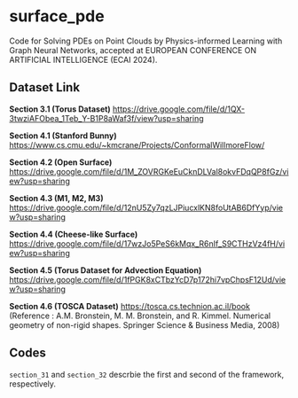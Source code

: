 # surface_pde

Code for Solving PDEs on Point Clouds by Physics-informed Learning with Graph Neural Networks, accepted at EUROPEAN CONFERENCE ON ARTIFICIAL INTELLIGENCE (ECAI 2024).

## Dataset Link

**Section 3.1 (Torus Dataset)**
https://drive.google.com/file/d/1QX-3twziAFObea_1Teb_Y-B1P8aWaf3f/view?usp=sharing

**Section 4.1 (Stanford Bunny)**
https://www.cs.cmu.edu/~kmcrane/Projects/ConformalWillmoreFlow/

**Section 4.2 (Open Surface)**
https://drive.google.com/file/d/1M_ZOVRGKeEuCknDLVal8okvFDqQP8fGz/view?usp=sharing

**Section 4.3 (M1, M2, M3)**
https://drive.google.com/file/d/12nU5Zy7qzLJPiucxlKN8foUtAB6DfYyp/view?usp=sharing

**Section 4.4 (Cheese-like Surface)**
https://drive.google.com/file/d/17wzJo5PeS6kMqx_R6nIf_S9CTHzVz4fH/view?usp=sharing

**Section 4.5 (Torus Dataset for Advection Equation)**
https://drive.google.com/file/d/1fPGK8xCTbzYcD7p172hi7vpChpsF12Ud/view?usp=sharing

**Section 4.6 (TOSCA Dataset)**
https://tosca.cs.technion.ac.il/book
(Reference : A.M. Bronstein, M. M. Bronstein, and R. Kimmel. Numerical geometry of non-rigid shapes. Springer Science & Business Media, 2008)

## Codes

`section_31` and `section_32` descrbie the first and second of the framework, respectively.
